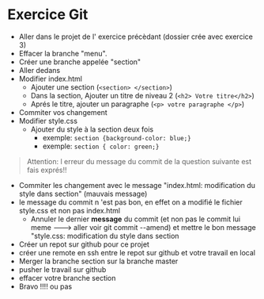 # Exercice Git 

  * Aller dans le projet de l' exercice précèdant (dossier crée avec exercice 3)
  * Effacer la branche "menu".
  * Créer une branche appelée "section" 
  * Aller dedans
  * Modifier index.html
	* Ajouter une section (`<section> </section>`)
	* Dans la section, Ajouter un titre de niveau 2 (`<h2> Votre titre</h2>`)
	* Aprés le titre, ajouter un paragraphe (`<p> votre paragraphe </p>`)
  * Commiter vos changement
  * Modifier style.css
	* Ajouter du style à la section deux fois
	  * exemple: `section {background-color: blue;}`
	  * exemple: `section { color: green;}`
	  
  > Attention: l erreur du message du commit de la question suivante est fais exprés!! 
  
  * Commiter les changement avec le message "index.html: modification du style dans section" (mauvais message)
  * le message du commit n 'est pas bon, en effet on a modifié le fichier style.css et non pas index.html
	* Annuler le dernier **message** du commit (et non pas le commit lui meme ---> aller voir git commit --amend) et mettre le bon message "style.css: modification du style dans section
  * Créer un repot sur github pour ce projet
  * créer une remote en ssh entre le repot sur github et votre travail en local
  * Merger la branche section sur la branche master
  * pusher le travail sur github
  * effacer votre branche section
  * Bravo !!!! ou pas
